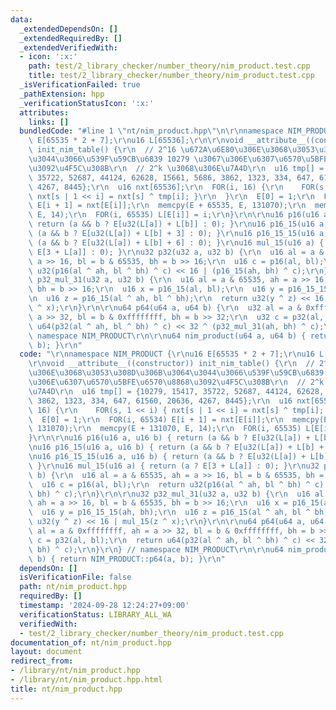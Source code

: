 ```yaml
---
data:
  _extendedDependsOn: []
  _extendedRequiredBy: []
  _extendedVerifiedWith:
  - icon: ':x:'
    path: test/2_library_checker/number_theory/nim_product.test.cpp
    title: test/2_library_checker/number_theory/nim_product.test.cpp
  _isVerificationFailed: true
  _pathExtension: hpp
  _verificationStatusIcon: ':x:'
  attributes:
    links: []
  bundledCode: "#line 1 \"nt/nim_product.hpp\"\n\r\nnamespace NIM_PRODUCT {\r\nu16\
    \ E[65535 * 2 + 7];\r\nu16 L[65536];\r\n\r\nvoid __attribute__((constructor))\
    \ init_nim_table() {\r\n  // 2^16 \u672A\u6E80\u306E\u3068\u3053\u308D\u306B\u3064\
    \u3044\u3066\u539F\u59CB\u6839 10279 \u3067\u306E\u6307\u6570\u5BFE\u6570\u8868\
    \u3092\u4F5C\u308B\r\n  // 2^k \u3068\u306E\u7A4D\r\n  u16 tmp[] = {10279, 15417,\
    \ 35722, 52687, 44124, 62628, 15661, 5686, 3862, 1323, 334, 647, 61560, 20636,\
    \ 4267, 8445};\r\n  u16 nxt[65536];\r\n  FOR(i, 16) {\r\n    FOR(s, 1 << i) {\
    \ nxt[s | 1 << i] = nxt[s] ^ tmp[i]; }\r\n  }\r\n  E[0] = 1;\r\n  FOR(i, 65534)\
    \ E[i + 1] = nxt[E[i]];\r\n  memcpy(E + 65535, E, 131070);\r\n  memcpy(E + 131070,\
    \ E, 14);\r\n  FOR(i, 65535) L[E[i]] = i;\r\n}\r\n\r\nu16 p16(u16 a, u16 b) {\
    \ return (a && b ? E[u32(L[a]) + L[b]] : 0); }\r\nu16 p16_15(u16 a, u16 b) { return\
    \ (a && b ? E[u32(L[a]) + L[b] + 3] : 0); }\r\nu16 p16_15_15(u16 a, u16 b) { return\
    \ (a && b ? E[u32(L[a]) + L[b] + 6] : 0); }\r\nu16 mul_15(u16 a) { return (a ?\
    \ E[3 + L[a]] : 0); }\r\nu32 p32(u32 a, u32 b) {\r\n  u16 al = a & 65535, ah =\
    \ a >> 16, bl = b & 65535, bh = b >> 16;\r\n  u16 c = p16(al, bl);\r\n  return\
    \ u32(p16(al ^ ah, bl ^ bh) ^ c) << 16 | (p16_15(ah, bh) ^ c);\r\n}\r\n\r\nu32\
    \ p32_mul_31(u32 a, u32 b) {\r\n  u16 al = a & 65535, ah = a >> 16, bl = b & 65535,\
    \ bh = b >> 16;\r\n  u16 x = p16_15(al, bl);\r\n  u16 y = p16_15_15(ah, bh);\r\
    \n  u16 z = p16_15(al ^ ah, bl ^ bh);\r\n  return u32(y ^ z) << 16 | mul_15(z\
    \ ^ x);\r\n}\r\n\r\nu64 p64(u64 a, u64 b) {\r\n  u32 al = a & 0xffffffff, ah =\
    \ a >> 32, bl = b & 0xffffffff, bh = b >> 32;\r\n  u32 c = p32(al, bl);\r\n  return\
    \ u64(p32(al ^ ah, bl ^ bh) ^ c) << 32 ^ (p32_mul_31(ah, bh) ^ c);\r\n}\r\n} //\
    \ namespace NIM_PRODUCT\r\n\r\nu64 nim_product(u64 a, u64 b) { return NIM_PRODUCT::p64(a,\
    \ b); }\r\n"
  code: "\r\nnamespace NIM_PRODUCT {\r\nu16 E[65535 * 2 + 7];\r\nu16 L[65536];\r\n\
    \r\nvoid __attribute__((constructor)) init_nim_table() {\r\n  // 2^16 \u672A\u6E80\
    \u306E\u3068\u3053\u308D\u306B\u3064\u3044\u3066\u539F\u59CB\u6839 10279 \u3067\
    \u306E\u6307\u6570\u5BFE\u6570\u8868\u3092\u4F5C\u308B\r\n  // 2^k \u3068\u306E\
    \u7A4D\r\n  u16 tmp[] = {10279, 15417, 35722, 52687, 44124, 62628, 15661, 5686,\
    \ 3862, 1323, 334, 647, 61560, 20636, 4267, 8445};\r\n  u16 nxt[65536];\r\n  FOR(i,\
    \ 16) {\r\n    FOR(s, 1 << i) { nxt[s | 1 << i] = nxt[s] ^ tmp[i]; }\r\n  }\r\n\
    \  E[0] = 1;\r\n  FOR(i, 65534) E[i + 1] = nxt[E[i]];\r\n  memcpy(E + 65535, E,\
    \ 131070);\r\n  memcpy(E + 131070, E, 14);\r\n  FOR(i, 65535) L[E[i]] = i;\r\n\
    }\r\n\r\nu16 p16(u16 a, u16 b) { return (a && b ? E[u32(L[a]) + L[b]] : 0); }\r\
    \nu16 p16_15(u16 a, u16 b) { return (a && b ? E[u32(L[a]) + L[b] + 3] : 0); }\r\
    \nu16 p16_15_15(u16 a, u16 b) { return (a && b ? E[u32(L[a]) + L[b] + 6] : 0);\
    \ }\r\nu16 mul_15(u16 a) { return (a ? E[3 + L[a]] : 0); }\r\nu32 p32(u32 a, u32\
    \ b) {\r\n  u16 al = a & 65535, ah = a >> 16, bl = b & 65535, bh = b >> 16;\r\n\
    \  u16 c = p16(al, bl);\r\n  return u32(p16(al ^ ah, bl ^ bh) ^ c) << 16 | (p16_15(ah,\
    \ bh) ^ c);\r\n}\r\n\r\nu32 p32_mul_31(u32 a, u32 b) {\r\n  u16 al = a & 65535,\
    \ ah = a >> 16, bl = b & 65535, bh = b >> 16;\r\n  u16 x = p16_15(al, bl);\r\n\
    \  u16 y = p16_15_15(ah, bh);\r\n  u16 z = p16_15(al ^ ah, bl ^ bh);\r\n  return\
    \ u32(y ^ z) << 16 | mul_15(z ^ x);\r\n}\r\n\r\nu64 p64(u64 a, u64 b) {\r\n  u32\
    \ al = a & 0xffffffff, ah = a >> 32, bl = b & 0xffffffff, bh = b >> 32;\r\n  u32\
    \ c = p32(al, bl);\r\n  return u64(p32(al ^ ah, bl ^ bh) ^ c) << 32 ^ (p32_mul_31(ah,\
    \ bh) ^ c);\r\n}\r\n} // namespace NIM_PRODUCT\r\n\r\nu64 nim_product(u64 a, u64\
    \ b) { return NIM_PRODUCT::p64(a, b); }\r\n"
  dependsOn: []
  isVerificationFile: false
  path: nt/nim_product.hpp
  requiredBy: []
  timestamp: '2024-09-28 12:24:27+09:00'
  verificationStatus: LIBRARY_ALL_WA
  verifiedWith:
  - test/2_library_checker/number_theory/nim_product.test.cpp
documentation_of: nt/nim_product.hpp
layout: document
redirect_from:
- /library/nt/nim_product.hpp
- /library/nt/nim_product.hpp.html
title: nt/nim_product.hpp
---
```

